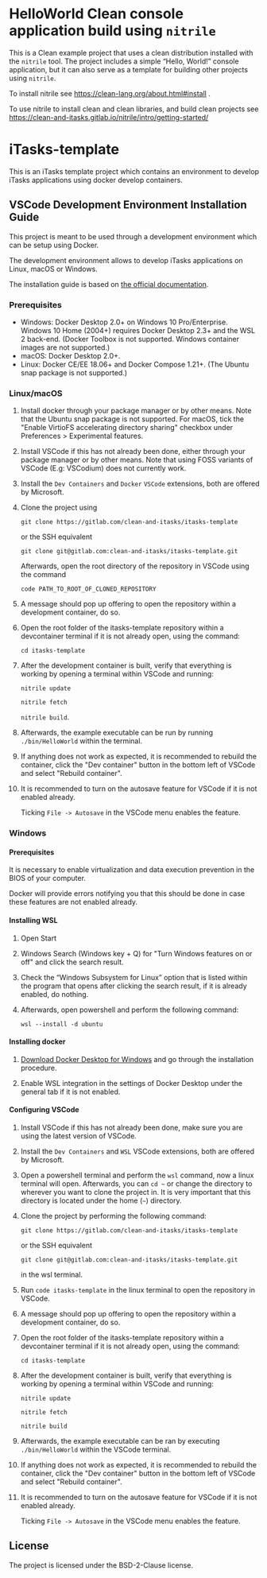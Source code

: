 
# HelloWorld Clean console application build using `nitrile`  

This is a Clean example project that uses a clean distribution installed with the `nitrile` tool.
The project includes a simple “Hello, World!” console application, but it can also serve as a template for building other projects using `nitrile`.

To install nitrile see https://clean-lang.org/about.html#install .

To use nitrile to install clean and clean libraries, and build clean projects see https://clean-and-itasks.gitlab.io/nitrile/intro/getting-started/

# iTasks-template

This is an iTasks template project which contains an environment to develop iTasks applications using docker develop containers.

## VSCode Development Environment Installation Guide

This project is meant to be used through a development environment which can be setup using Docker.

The development environment allows to develop iTasks applications on Linux, macOS or Windows.

The installation guide is based on [the official documentation](https://code.visualstudio.com/docs/remote/containers).

### Prerequisites

- Windows: Docker Desktop 2.0+ on Windows 10 Pro/Enterprise. Windows 10 Home (2004+) requires Docker Desktop 2.3+ and the WSL 2 back-end. (Docker Toolbox is not supported. Windows container images are not supported.)
- macOS: Docker Desktop 2.0+.
- Linux: Docker CE/EE 18.06+ and Docker Compose 1.21+. (The Ubuntu snap package is not supported.)

### Linux/macOS

1. Install docker through your package manager or by other means.
   Note that the Ubuntu snap package is not supported. For macOS, tick the "Enable VirtioFS accelerating directory sharing" checkbox under Preferences > Experimental features.

2. Install VSCode if this has not already been done, either through your package manager or by other means.
   Note that using FOSS variants of VSCode (E.g: VSCodium) does not currently work.

3. Install the `Dev Containers` and `Docker` `VSCode` extensions, both are offered by Microsoft.

4. Clone the project using

   `git clone https://gitlab.com/clean-and-itasks/itasks-template`

   or the SSH equivalent

   `git clone git@gitlab.com:clean-and-itasks/itasks-template.git`

   Afterwards, open the root directory of the repository in VSCode using the command

   `code PATH_TO_ROOT_OF_CLONED_REPOSITORY`

5. A message should pop up offering to open the repository within a development container, do so.

6. Open the root folder of the itasks-template repository within a devcontainer terminal if it is not already open, using the command:

   `cd itasks-template`

7. After the development container is built,
   verify that everything is working by opening a terminal within VSCode and running:

	`nitrile update`

	`nitrile fetch`

   `nitrile build`.

8. Afterwards, the example executable can be run by running `./bin/HelloWorld` within the terminal.

9. If anything does not work as expected, it is recommended to rebuild the container, click the "Dev container" button in the bottom left of VSCode and select "Rebuild container".

10. It is recommended to turn on the autosave feature for VSCode if it is not enabled already.

    Ticking `File -> Autosave` in the VSCode menu enables the feature.

### Windows

#### Prerequisites
It is necessary to enable virtualization and data execution prevention in the BIOS of your computer.

Docker will provide errors notifying you that this should be done in case these features are not enabled already.

#### Installing WSL

1. Open Start
2. Windows Search (Windows key + Q) for "Turn Windows features on or off" and click the search result.
3. Check the “Windows Subsystem for Linux” option that is listed within the program
   that opens after clicking the search result, if it is already enabled, do nothing.
4. Afterwards, open powershell and perform the following command:

   `wsl --install -d ubuntu`

#### Installing docker

1. [Download Docker Desktop for Windows](https://www.docker.com/products/docker-desktop) and go through the installation procedure.

2. Enable WSL integration in the settings of Docker Desktop under the general tab if it is not enabled.

#### Configuring VSCode

1. Install VSCode if this has not already been done, make sure you are using the latest version of VSCode.

2. Install the `Dev Containers` and `WSL` VSCode extensions, both are offered by Microsoft.

3. Open a powershell terminal and perform the `wsl` command, now a linux terminal will open. Afterwards, you can `cd ~` or change the directory to wherever you want to clone the project in. It is very important that this directory is located
under the home (`~`) directory.

4. Clone the project by performing the following command:

   `git clone https://gitlab.com/clean-and-itasks/itasks-template`

   or the SSH equivalent

   `git clone git@gitlab.com:clean-and-itasks/itasks-template.git`

   in the wsl terminal.

5. Run `code itasks-template` in the linux terminal to open the repository in VSCode.

6. A message should pop up offering to open the repository within a development container, do so.

7. Open the root folder of the itasks-template repository within a devcontainer terminal if it is not already open, using the command:

   `cd itasks-template`

8. After the development container is built,
   verify that everything is working by opening a terminal within VSCode and running:

   `nitrile update`

   `nitrile fetch`

   `nitrile build`

9. Afterwards, the example executable can be ran by executing `./bin/HelloWorld` within the VSCode terminal.

10. If anything does not work as expected, it is recommended to rebuild the container, click the "Dev container" button in the bottom left of VSCode and select "Rebuild container".

11. It is recommended to turn on the autosave feature for VSCode if it is not enabled already.

    Ticking `File -> Autosave` in the VSCode menu enables the feature.

## License
The project is licensed under the BSD-2-Clause license.
